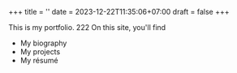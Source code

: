 +++
title = ''
date = 2023-12-22T11:35:06+07:00
draft = false
+++

This is my portfolio. 222
On this site, you'll find
* My biography
* My projects
* My résumé